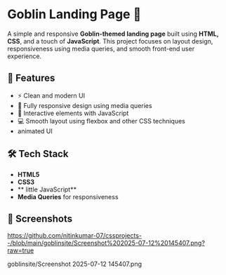# Goblin Landing Page 🧌

A simple and responsive **Goblin-themed landing page** built using **HTML, CSS**, and a touch of **JavaScript**. This project focuses on layout design, responsiveness using media queries, and smooth front-end user experience.

## 🌟 Features

- ⚡ Clean and modern UI
- 📱 Fully responsive design using media queries
- 🎯 Interactive elements with JavaScript
- 💻 Smooth layout using flexbox and other CSS techniques
- animated UI

## 🛠️ Tech Stack

- **HTML5**
- **CSS3**
- ** little JavaScript**
- **Media Queries** for responsiveness

## 📸 Screenshots


https://github.com/nitinkumar-07/cssprojects--/blob/main/goblinsite/Screenshot%202025-07-12%20145407.png?raw=true

goblinsite/Screenshot 2025-07-12 145407.png
